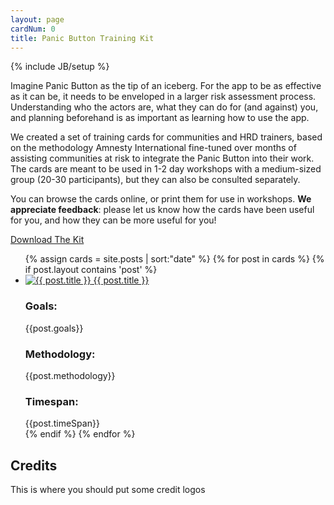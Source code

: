 ```yaml
---
layout: page
cardNum: 0
title: Panic Button Training Kit
---
```

<div id="hp" markdown="1">
{% include JB/setup %}

Imagine Panic Button as the tip of an iceberg. For the app to be as effective as it can be, it needs to be enveloped in a larger risk assessment process. Understanding who the actors are, what they can do for (and against) you, and planning beforehand is as important as learning how to use the app.

We created a set of training cards for communities and HRD trainers, based on the methodology Amnesty International fine-tuned over months of assisting communities at risk to integrate the Panic Button into their work. The cards are meant to be used in 1-2 day workshops with a medium-sized group (20-30 participants), but they can also be consulted separately.

You can browse the cards online, or print them for use in workshops. **We appreciate feedback**: please let us know how the cards have been useful for you, and how they can be more useful for you! 

<a href="#" class="btn btn-default">Download The Kit</a>

<ul class="cards container">
  {% assign cards = site.posts | sort:"date" %}
  {% for post in cards %}
    {% if post.layout contains 'post' %}
      <li class="row">
        <div class="cover col-sm-2">
          <a href="{{ BASE_PATH }}{{ post.url }}">
            <img src="{{ BASE_PATH }}/assets/img/{{ post.cardNum }}_thumb.png" alt="{{ post.title }}">
            {{ post.title }}
          </a>
        </div>
        <div class="card-meta col-sm-7">
          <div class="goals">
            <h3>Goals:</h3>
            {{post.goals}}
          </div>
          <div class="methodology">
            <h3>Methodology:</h3>
            {{post.methodology}}
          </div>
        </div>
        <div class="timespan col-sm-3">
          <h3>Timespan:</h3>
          {{post.timeSpan}}
        </div>
      </li>
    {% endif %}
  {% endfor %}
</ul>

## Credits

This is where you should put some credit logos
</div>
